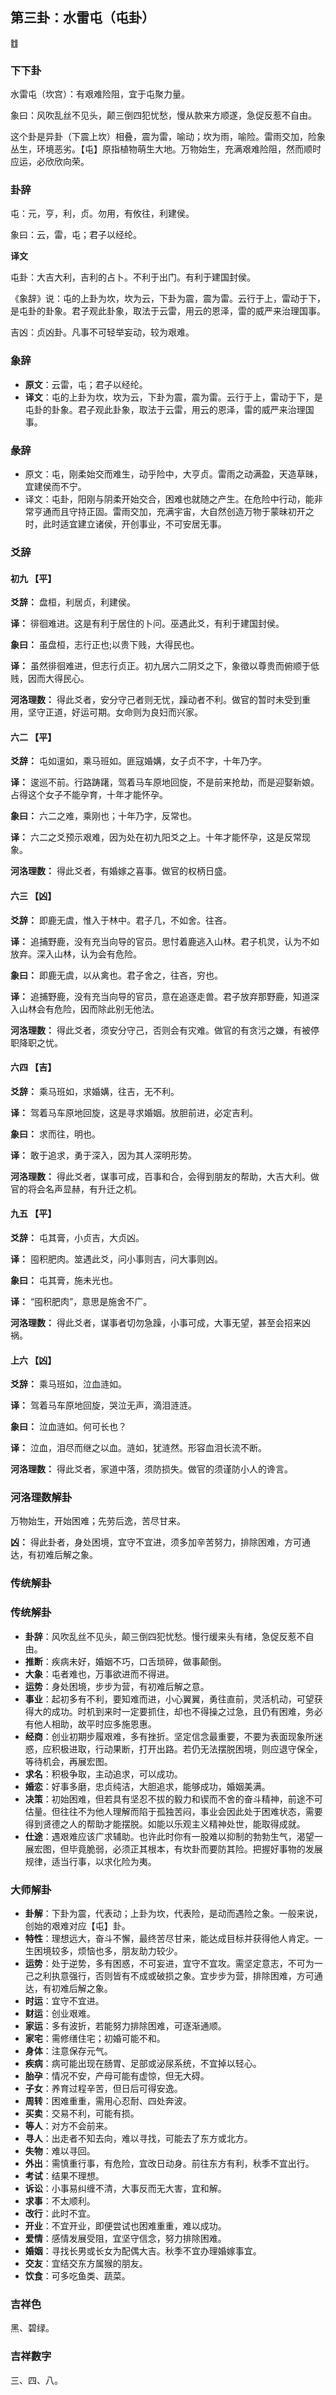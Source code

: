 ## 第三卦：水雷屯（屯卦）

<div class="hexagrams">䷂</div>

### 下下卦

水雷屯（坎宫）：有艰难险阻，宜于屯聚力量。

象曰：风吹乱丝不见头，颠三倒四犯忧愁，慢从款来方顺遂，急促反惹不自由。

这个卦是异卦（下震上坎）相叠，震为雷，喻动；坎为雨，喻险。雷雨交加，险象丛生，环境恶劣。【屯】原指植物萌生大地。万物始生，充满艰难险阻，然而顺时应运，必欣欣向荣。

### 卦辞

屯：元，亨，利，贞。勿用，有攸往，利建侯。

象曰：云，雷，屯；君子以经纶。

**译文**

屯卦：大吉大利，吉利的占卜。不利于出门。有利于建国封侯。

《象辞》说：屯的上卦为坎，坎为云，下卦为震，震为雷。云行于上，雷动于下，是屯卦的卦象。君子观此卦象，取法于云雷，用云的恩泽，雷的威严来治理国事。

吉凶：贞凶卦。凡事不可轻举妄动，较为艰难。

### 象辞

- **原文**：云雷，屯；君子以经纶。
- **译文**：屯的上卦为坎，坎为云，下卦为震，震为雷。云行于上，雷动于下，是屯卦的卦象。君子观此卦象，取法于云雷，用云的恩泽，雷的威严来治理国事。

### 彖辞

- 原文：屯，刚柔始交而难生，动乎险中，大亨贞。雷雨之动满盈，天造草昧，宜建侯而不宁。
- 译文：屯卦，阳刚与阴柔开始交合，困难也就随之产生。在危险中行动，能非常亨通而且守持正固。雷雨交加，充满宇宙，大自然创造万物于蒙昧初开之时，此时适宜建立诸侯，开创事业，不可安居无事。

### 爻辞

#### 初九 【平】

**爻辞：** 盘桓，利居贞，利建侯。

**译：** 徘徊难进。这是有利于居住的卜问。巫遇此爻，有利于建国封侯。

**象曰：** 虽盘桓，志行正也;以贵下贱，大得民也。

**译：** 虽然徘徊难进，但志行贞正。初九居六二阴爻之下，象徵以尊贵而俯顺于低贱，因而大得民心。

**河洛理数：** 得此爻者，安分守己者则无忧，躁动者不利。做官的暂时未受到重用，坚守正道，好运可期。女命则为良妇而兴家。

#### 六二 【平】

**爻辞：** 屯如邅如，乘马班如。匪寇婚媾，女子贞不字，十年乃字。

**译：** 逡巡不前。行路踌躇，驾着马车原地回旋，不是前来抢劫，而是迎娶新娘。占得这个女子不能孕育，十年才能怀孕。

**象曰：** 六二之难，乘刚也；十年乃字，反常也。

**译：** 六二之爻预示艰难，因为处在初九阳爻之上。十年才能怀孕，这是反常现象。

**河洛理数：** 得此爻者，有婚嫁之喜事。做官的权柄日盛。

#### 六三 【凶】

**爻辞：** 即鹿无虞，惟入于林中。君子几，不如舍。往吝。

**译：** 追捕野鹿，没有充当向导的官员。思忖着鹿逃入山林。君子机灵，认为不如放弃。深入山林，认为会有危险。

**象曰：** 即鹿无虞，以从禽也。君子舍之，往吝，穷也。

**译：** 追捕野鹿，没有充当向导的官员，意在追逐走兽。君子放弃那野鹿，知道深入山林会有危险，因而除此别无他法。

**河洛理数：** 得此爻者，须安分守己，否则会有灾难。做官的有贪污之嫌，有被停职降职之忧。

#### 六四 【吉】

**爻辞：** 乘马班如，求婚媾，往吉，无不利。

**译：** 驾着马车原地回旋，这是寻求婚姻。放胆前进，必定吉利。

**象曰：** 求而往，明也。

**译：** 敢于追求，勇于深入，因为其人深明形势。

**河洛理数：** 得此爻者，谋事可成，百事和合，会得到朋友的帮助，大吉大利。做官的将会名声显赫，有升迁之机。

#### 九五 【平】

**爻辞：** 屯其膏，小贞吉，大贞凶。

**译：** 囤积肥肉。筮遇此爻，问小事则吉，问大事则凶。

**象曰：** 屯其膏，施未光也。

**译：** “囤积肥肉”，意思是施舍不广。

**河洛理数：** 得此爻者，谋事者切勿急躁，小事可成，大事无望，甚至会招来凶祸。

#### 上六 【凶】

**爻辞：** 乘马班如，泣血涟如。

**译：** 驾着马车原地回旋，哭泣无声，滴泪涟涟。

**象曰：** 泣血涟如。何可长也？

**译：** 泣血，泪尽而继之以血。涟如，犹涟然。形容血泪长流不断。

**河洛理数：** 得此爻者，家道中落，须防损失。做官的须谨防小人的谗言。

### 河洛理数解卦

万物始生，开始困难；先劳后逸，苦尽甘来。

**凶：**  得此卦者，身处困境，宜守不宜进，须多加辛苦努力，排除困难，方可通达，有初难后解之象。

### 传统解卦

### 传统解卦

- **卦辞**：风吹乱丝不见头，颠三倒四犯忧愁。慢行缓来头有绪，急促反惹不自由。
- **推断**：疾病未好，婚姻不巧，口舌琐碎，做事颠倒。
- **大象**：屯者难也，万事欲进而不得进。
- **运势**：身处困境，步步为营，有初难后解之意。
- **事业**：起初多有不利，要知难而进，小心翼翼，勇往直前，灵活机动，可望获得大的成功。时机到来时一定要抓住，却也不得操之过急，且仍有困难，务必有他人相助，故平时应多施恩惠。
- **经商**：创业初期步履艰难，多有挫折。坚定信念最重要，不要为表面现象所迷惑，应积极进取，行动果断，打开出路。若仍无法摆脱困境，则应退守保全，等待机会，再展宏图。
- **求名**：积极争取，主动追求，可以成功。
- **婚恋**：好事多磨，忠贞纯洁，大胆追求，能够成功，婚姻美满。
- **决策**：初始困难，但若具有坚忍不拔的毅力和锲而不舍的奋斗精神，前途不可估量。但往往不为他人理解而陷于孤独苦闷，事业会因此处于困难状态，需要得到贤德之人的帮助才能摆脱。如能以乐观主义精神处世，能取得成就。
- **仕途**：遇艰难应该广求辅助。也许此时你有一股难以抑制的勃勃生气，渴望一展宏图，但毕竟脆弱，必须正其根本，有坎卦而要防其险。把握好事物的发展规律，适当行事，以求化险为夷。

### 大师解卦

- **卦解**：下卦为震，代表动；上卦为坎，代表险，是动而遇险之象。一般来说，创始的艰难对应【屯】卦。
- **特性**：理想远大，奋斗不懈，最终苦尽甘来，能达成目标并获得他人肯定。一生困境较多，烦恼也多，朋友助力较少。
- **运势**：处于逆势，多有困惑，不可妄进，宜守不宜攻。需坚定意志，不可为一己之利执意强行，否则皆有不成或破损之象。宜步步为营，排除困难，方可通达，有初难后解之象。
- **时运**：宜守不宜进。
- **财运**：创业艰难。
- **家运**：多有波折，若能努力排除困难，可逐渐通顺。
- **家宅**：需修缮住宅；初婚可能不和。
- **身体**：注意保存元气。
- **疾病**：病可能出现在肠胃、足部或泌尿系统，不宜掉以轻心。
- **胎孕**：情况不安，产母可能有虚惊，但无大碍。
- **子女**：养育过程辛苦，但日后可得安逸。
- **周转**：困难重重，需用心忍耐、四处奔波。
- **买卖**：交易不利，可能有损。
- **等人**：对方不会前来。
- **寻人**：出走者不知去向，难以寻找，可能去了东方或北方。
- **失物**：难以寻回。
- **外出**：需慎重行事，有危险，宜改日动身。前往东方有利，秋季不宜出行。
- **考试**：结果不理想。
- **诉讼**：小事易纠缠不清，大事反而无大害，宜和解。
- **求事**：不太顺利。
- **改行**：此时不宜。
- **开业**：不宜开业，即便尝试也困难重重，难以成功。
- **爱情**：感情发展受阻，宜坚守信念，努力排除困难。
- **婚姻**：寻找长男或长女为配偶大吉。秋季不宜办理婚嫁事宜。
- **交友**：宜结交东方属猴的朋友。
- **饮食**：可多吃鱼类、蔬菜。

### 吉祥色

黑、碧绿。

### 吉祥數字

三、四、八。